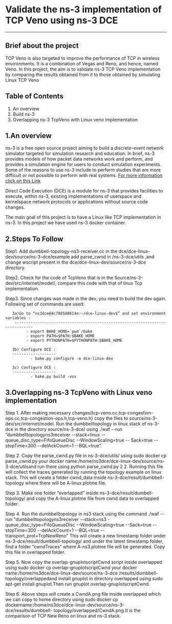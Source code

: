 # Validate the ns-3 implementation of TCP Veno using ns-3 DCE
--------------------

Brief about the project
------------------------
TCP Veno is also targeted to improve the performance of TCP in wireless
environments. It is a combination of Vegas and Reno, and hence, named Veno. In this
project, the aim is to validate ns-3 TCP Veno implementation by comparing the results
obtained from it to those obtained by simulating Linux TCP Veno

Table of Contents
---------------------
1. An overview
2. Build ns-3
3. Overlapping ns-3 TcpVeno with Linux veno implementation

1.An overview
----------------
ns-3 is a free open source project aiming to build a discrete-event
network simulator targeted for simulation research and education.
In brief, ns-3 provides models of how packet data networks work and perform, 
and provides a simulation engine for users to conduct simulation experiments. 
Some of the reasons to use ns-3 include to perform studies that are more difficult 
or not possible to perform with real systems.
[For more information click on this Link](http://www.nsnam.org)

Direct Code Execution (DCE) is a module for ns-3 that provides facilities to execute,
within ns-3, existing implementations of userspace and kernelspace network protocols or 
applications without source code changes.

The main goal of this project is to have a Linux like TCP implementation in ns-3.
In this project we have used ns-3 docker container.

2.Steps To Follow
--------------------
Step1. Add dumbbell-topology-ns3-receiver.cc in the dce/dce-linux-dev/source/ns-3-dce/example 
       add parse_cwnd in /ns-3-dce/utils ,and change wscript present in the dce/dce-linux-dev/source/ns-3-dce directory.

Step2. Check for the code of TcpVeno that is in the Source/ns-3-dev/src/internet/model/,
        compare this code with that of linux Tcp implementation.
        
Step3. Since changes was made in  the dev, you need to build the dev again.
       Following set of commands are used:
       
       3a)Go to “ns3dce@4c788588614e:~/dce-linux-dev$” and set environment variables :
        ------------------------------------------------------------------------------
             - export BAKE_HOME=`pwd`/bake
             - export PATH=$PATH:$BAKE_HOME
             - export PYTHONPATH=$PYTHONPATH:$BAKE_HOME
       
       3b) Configure DCE :
       -------------------
               - bake.py configure -e dce-linux-dev
       
       3c) Configure DCE :
       -------------------   
               - bake.py build -vvv
               
 3.Overlapping ns-3 TcpVeno with Linux veno implementation
 -------------------------------------------------------------
Step 1. After making necessary changes(tcp-veno.cc,tcp-congestion-ops.cc,tcp-congestion-ops.h,tcp-veno.h)
          copy the files to source/ns-3-dev/src/internet/model.
          Run the dumbbelltopology in linux stack of ns-3-dce in the directory source/ns-3-dce/ using
         ./waf --run ”dumbbelltopologyns3receiver --stack=linux --queue_disc_type=FifoQueueDisc --WindowScaling=true
          -- Sack=true --stopTime=300 --delAckCount=1 --BQL=true”. 

 Step 2. Copy the parse_cwnd.py file in ns-3-dce/utils/ using sudo docker cp parse_cwnd.py your docker     name:/home/ns3dce/dce-linux-dev/source/ns-3-dce/utilsand run there using python parse_cwnd.py 2 2.
 Running this file will collect the traces generated by running the topology example on linux stack. This will create a   folder cwnd_data inside ns-3-dce/result/dumbbell-topology where there will be A-linux.plotme file.
 
 Step 3.   Make one folder ”overlapped” inside ns-3-dce/result/dumbell-topology/ and copy the 
            A-linux.plotme file from cwnd data to overlapped folder.
 
 Step 4. Run the dumbbelltopology in ns3 stack using the command
          ./waf --run "dumbbelltopologyns3receiver --stack=ns3 -queue_disc_type=FifoQueueDisc --WindowScaling=true 
          --Sack=true --stopTime=300 --delAckCount=1 --BQL=true --transport_prot=TcpNewReno"
           This will create a new timestamp folder under ns-3-dce/result/dumbbell-topology/ and under 
           the latest timestamp folder, find a folder ”cwndTraces” where A-ns3.plotme file will be generated.
           Copy this file in overlapped folder.
          
 Step 5.  Now copy the overlap-gnuplotscriptCwnd script inside overlapped using sudo docker 
          cp overlap-gnuplotscriptCwnd your  docker name:/home/ns3dce/dce-linux-dev/source/ns-3-dce 
          /results/dumbbell-topology/overlappedand install gnuplot in directory overlapped using 
           sudo apt-get install gnuplot.Then run gnuplot overlap-gnuplotscriptCwnd.
 
 Step 6. Above steps will create a CwndA.png file inside overlapped which we can copy to home directory
        using sudo docker cp dockername:/home/ns3dce/dce-linux-dev/source/ns-3-dce/results/dumbbell-            topology/overlapped/CwndA.png.It is the comparison of TCP New Reno on linux and ns-3 stack.
         
               
               
